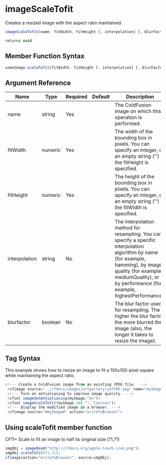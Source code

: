 # imageScaleTofit

Creates a resized image with the aspect ratio maintained.

```javascript
imageScaleTofit(name, fitWidth, fitHeight [, interpolation] [, blurFactor])
```

```javascript
returns void
```

## Member Function Syntax

```javascript
someImage.scaleTofit(fitWidth, fitHeight [, interpolation] [, blurFactor])
```

## Argument Reference

| Name | Type | Required | Default | Description | Values |
| --- | --- | --- | --- | --- | --- |
| name | string | Yes |  | The ColdFusion image on which this operation is performed. |  |
| fitWidth | numeric | Yes |  | The width of the bounding box in pixels. You can specify an integer, or an empty string ('') if the fitHeight is specified. |  |
| fitHeight | numeric | Yes |  | The height of the bounding box in pixels. You can specify an integer, or an empty string ('') if the fitWidth is specified. |  |
| interpolation | string | No |  | The interpolation method for resampling. You can specify a specific interpolation algorithm by name (for example, hamming), by image quality (for example, mediumQuality), or by performance (for example, highestPerformance). | /Users/garethedwards/development/github/cfdocs/docs/functions/imagescaletofit.md|quadratic |
| blurfactor | boolean | No |  | The blur factor used for resampling. The higher the blur factor, the more blurred the image (also, the longer it takes to resize the image). | /Users/garethedwards/development/github/cfdocs/docs/functions/imagescaletofit.md|1-10 |

## Tag Syntax

This example shows how to resize an image to fit a 100x100-pixel square while maintaining the aspect ratio.

```javascript
<!--- Create a ColdFusion image from an existing JPEG file. ---> 
 <cfimage source="../cfdocs/images/artgallery/jeff05.jpg" name="myImage"> 
 <!--- Turn on antialiasing to improve image quality. ---> 
 <cfset imageSetAntialiasing(myImage,"on")> 
 <cfset imageScaleTofit(myImage,100,"","lanczos")> 
 <!--- Display the modified image in a browser. ---> 
 <cfimage source="#myImage#" action="writeToBrowser">
```

## Using scaleTofit member function

CF11+ Scale to fit an image to half its original size (71,71)

```javascript
imgObj = imageRead("http://cfdocs.org/apple-touch-icon.png");
imgObj.scaleTofit(71,71);
cfimage(action="writeToBrowser", source=imgObj);
```
